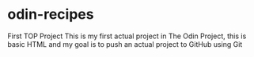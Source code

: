 # odin-recipes
First TOP Project
This is my first actual project in The Odin Project, this is basic HTML and my goal is to push an actual project to GitHub using Git